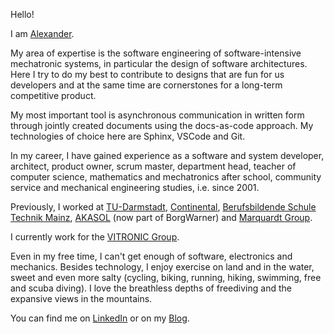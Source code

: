 Hello!

I am [Alexander](https://www.google.com/search?q=alexander+meaning).

My area of expertise is the software engineering of software-intensive mechatronic systems, in particular the design of software architectures. Here I try to do my best to contribute to designs that are fun for us developers and at the same time are cornerstones for a long-term competitive product.

My most important tool is asynchronous communication in written form through jointly created documents using the docs-as-code approach. My technologies of choice here are Sphinx, VSCode and Git.

In my career, I have gained experience as a software and system developer, architect, product owner, scrum master, department head, teacher of computer science, mathematics and mechatronics after school, community service and mechanical engineering studies, i.e. since 2001.

Previously, I worked at [TU-Darmstadt](https://www.tu-darmstadt.de/index.en.jsp), [Continental](https://www.continental.com/en/), [Berufsbildende Schule Technik Mainz](https://www.bbs1-mainz.com/), [AKASOL](https://de.wikipedia.org/wiki/BorgWarner_Akasol) (now part of BorgWarner) and [Marquardt Group](https://www.marquardt.com/us/).

I currently work for the [VITRONIC Group](https://www.vitronic.com).

Even in my free time, I can't get enough of software, electronics and mechanics. Besides technology, I enjoy exercise on land and in the water, sweet and even more salty (cycling, biking, running, hiking, swimming, free and scuba diving). I love the breathless depths of freediving and the expansive views in the mountains.

You can find me on [LinkedIn](https://linkedin.com/in/mann-wahrenberg) or on my [Blog](https://basejumpa.github.io).

